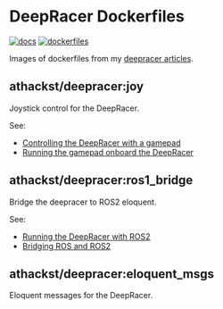 # DeepRacer Dockerfiles

[![docs](https://github.com/athackst/deepracer_dockerfiles/workflows/docs/badge.svg)](https://athackst.github.io/deepracer_dockerfiles)  [![dockerfiles](https://github.com/athackst/deepracer_dockerfiles/workflows/dockerfiles/badge.svg)](https://hub.docker.com/repository/docker/athackst/deepracer)

Images of dockerfiles from my [deepracer articles](https://www.allisonthackston.com/thoughts.html#deepracer).

## athackst/deepracer:joy

Joystick control for the DeepRacer.

See:

- [Controlling the DeepRacer with a gamepad](https://www.allisonthackston.com/articles/aws-deepracer-3-joy.html)
- [Running the gamepad onboard the DeepRacer](https://www.allisonthackston.com/articles/aws-deepracer-4-joy-onboard.html)

## athackst/deepracer:ros1_bridge

Bridge the deepracer to ROS2 eloquent.

See:

- [Running the DeepRacer with ROS2](https://www.allisonthackston.com/articles/aws-deepracer-5-ros1-bridge.html)
- [Bridging ROS and ROS2](https://www.allisonthackston.com/articles/bridging_ros_ros2.html)

## athackst/deepracer:eloquent_msgs

Eloquent messages for the DeepRacer.
